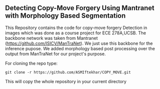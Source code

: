 ## Detecting Copy-Move Forgery Using Mantranet with Morphology Based Segmentation
This Repository contains the code for copy-move forgery Detection in images which was done as a course project for ECE 278A,UCSB. The backbone network was taken from Mantranet (https://github.com/ISICV/ManTraNet). We just use this backbone for the inference pupose. We added morphology based post processing over the output from ManTraNet for our project's purpose.
   
For cloning the repo type:

```
git clone -r https://github.com/ASMIftekhar/COPY_MOVE.git

```

This will copy the whole repository in your current directory
